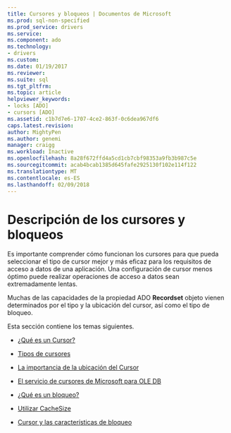 ```yaml
---
title: Cursores y bloqueos | Documentos de Microsoft
ms.prod: sql-non-specified
ms.prod_service: drivers
ms.service: 
ms.component: ado
ms.technology:
- drivers
ms.custom: 
ms.date: 01/19/2017
ms.reviewer: 
ms.suite: sql
ms.tgt_pltfrm: 
ms.topic: article
helpviewer_keywords:
- locks [ADO]
- cursors [ADO]
ms.assetid: c1b7d7e6-1707-4ce2-863f-0c6dea967df6
caps.latest.revision: 
author: MightyPen
ms.author: genemi
manager: craigg
ms.workload: Inactive
ms.openlocfilehash: 8a28f672ffd4a5cd1cb7cbf98353a9fb3b987c5e
ms.sourcegitcommit: acab4bcab1385d645fafe2925130f102e114f122
ms.translationtype: MT
ms.contentlocale: es-ES
ms.lasthandoff: 02/09/2018
---
```

# <a name="understanding-cursors-and-locks"></a>Descripción de los cursores y bloqueos
Es importante comprender cómo funcionan los cursores para que pueda seleccionar el tipo de cursor mejor y más eficaz para los requisitos de acceso a datos de una aplicación. Una configuración de cursor menos óptimo puede realizar operaciones de acceso a datos sean extremadamente lentas.  
  
 Muchas de las capacidades de la propiedad ADO **Recordset** objeto vienen determinados por el tipo y la ubicación del cursor, así como el tipo de bloqueo.  
  
 Esta sección contiene los temas siguientes.  
  
-   [¿Qué es un Cursor?](../../../ado/guide/data/what-is-a-cursor.md)  
  
-   [Tipos de cursores](../../../ado/guide/data/types-of-cursors-ado.md)  
  
-   [La importancia de la ubicación del Cursor](../../../ado/guide/data/the-significance-of-cursor-location.md)  
  
-   [El servicio de cursores de Microsoft para OLE DB](../../../ado/guide/data/the-microsoft-cursor-service-for-ole-db.md)  
  
-   [¿Qué es un bloqueo?](../../../ado/guide/data/what-is-a-lock.md)  
  
-   [Utilizar CacheSize](../../../ado/guide/data/using-cachesize.md)  
  
-   [Cursor y las características de bloqueo](../../../ado/guide/data/cursor-and-lock-characteristics.md)
